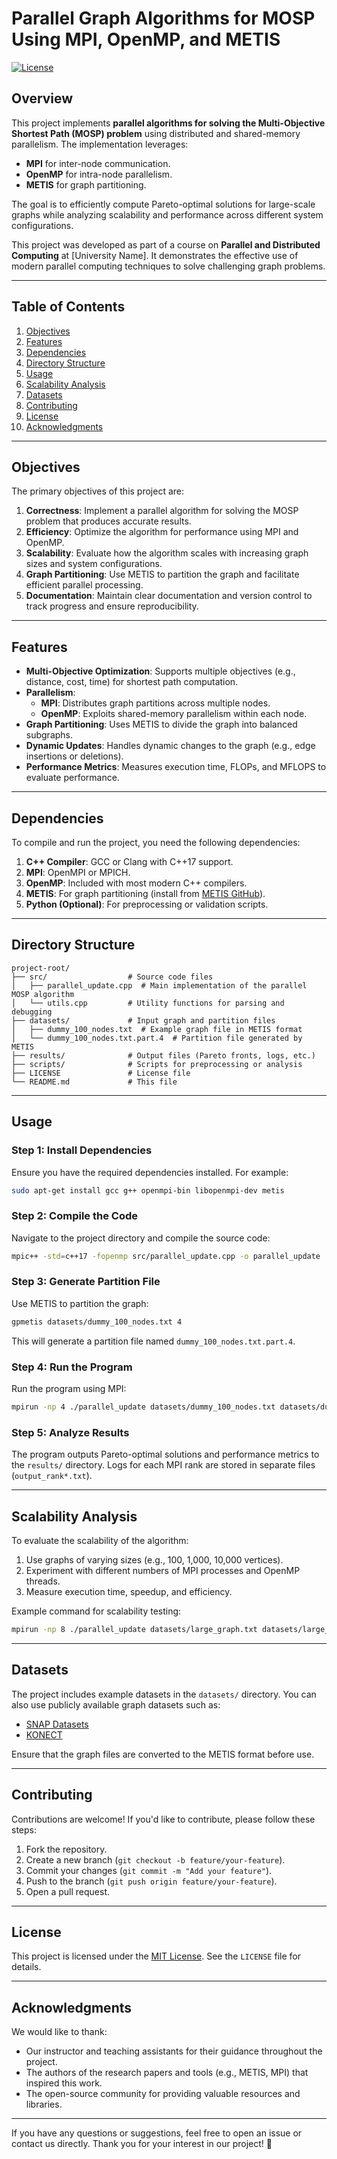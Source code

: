 # Parallel Graph Algorithms for MOSP Using MPI, OpenMP, and METIS

[![License](https://img.shields.io/badge/license-MIT-blue.svg)](LICENSE)

## Overview

This project implements **parallel algorithms for solving the Multi-Objective Shortest Path (MOSP) problem** using distributed and shared-memory parallelism. The implementation leverages:

- **MPI** for inter-node communication.
- **OpenMP** for intra-node parallelism.
- **METIS** for graph partitioning.

The goal is to efficiently compute Pareto-optimal solutions for large-scale graphs while analyzing scalability and performance across different system configurations.

This project was developed as part of a course on **Parallel and Distributed Computing** at [University Name]. It demonstrates the effective use of modern parallel computing techniques to solve challenging graph problems.

---

## Table of Contents

1. [Objectives](#objectives)
2. [Features](#features)
3. [Dependencies](#dependencies)
4. [Directory Structure](#directory-structure)
5. [Usage](#usage)
6. [Scalability Analysis](#scalability-analysis)
7. [Datasets](#datasets)
8. [Contributing](#contributing)
9. [License](#license)
10. [Acknowledgments](#acknowledgments)

---

## Objectives

The primary objectives of this project are:

1. **Correctness**: Implement a parallel algorithm for solving the MOSP problem that produces accurate results.
2. **Efficiency**: Optimize the algorithm for performance using MPI and OpenMP.
3. **Scalability**: Evaluate how the algorithm scales with increasing graph sizes and system configurations.
4. **Graph Partitioning**: Use METIS to partition the graph and facilitate efficient parallel processing.
5. **Documentation**: Maintain clear documentation and version control to track progress and ensure reproducibility.

---

## Features

- **Multi-Objective Optimization**: Supports multiple objectives (e.g., distance, cost, time) for shortest path computation.
- **Parallelism**:
  - **MPI**: Distributes graph partitions across multiple nodes.
  - **OpenMP**: Exploits shared-memory parallelism within each node.
- **Graph Partitioning**: Uses METIS to divide the graph into balanced subgraphs.
- **Dynamic Updates**: Handles dynamic changes to the graph (e.g., edge insertions or deletions).
- **Performance Metrics**: Measures execution time, FLOPs, and MFLOPS to evaluate performance.

---

## Dependencies

To compile and run the project, you need the following dependencies:

1. **C++ Compiler**: GCC or Clang with C++17 support.
2. **MPI**: OpenMPI or MPICH.
3. **OpenMP**: Included with most modern C++ compilers.
4. **METIS**: For graph partitioning (install from [METIS GitHub](https://github.com/KarypisLab/METIS)).
5. **Python (Optional)**: For preprocessing or validation scripts.

---

## Directory Structure

```
project-root/
├── src/                  # Source code files
│   ├── parallel_update.cpp  # Main implementation of the parallel MOSP algorithm
│   └── utils.cpp         # Utility functions for parsing and debugging
├── datasets/             # Input graph and partition files
│   ├── dummy_100_nodes.txt  # Example graph file in METIS format
│   └── dummy_100_nodes.txt.part.4  # Partition file generated by METIS
├── results/              # Output files (Pareto fronts, logs, etc.)
├── scripts/              # Scripts for preprocessing or analysis
├── LICENSE               # License file
└── README.md             # This file
```

---

## Usage

### Step 1: Install Dependencies

Ensure you have the required dependencies installed. For example:

```bash
sudo apt-get install gcc g++ openmpi-bin libopenmpi-dev metis
```

### Step 2: Compile the Code

Navigate to the project directory and compile the source code:

```bash
mpic++ -std=c++17 -fopenmp src/parallel_update.cpp -o parallel_update
```

### Step 3: Generate Partition File

Use METIS to partition the graph:

```bash
gpmetis datasets/dummy_100_nodes.txt 4
```

This will generate a partition file named `dummy_100_nodes.txt.part.4`.

### Step 4: Run the Program

Run the program using MPI:

```bash
mpirun -np 4 ./parallel_update datasets/dummy_100_nodes.txt datasets/dummy_100_nodes.txt.part.4
```

### Step 5: Analyze Results

The program outputs Pareto-optimal solutions and performance metrics to the `results/` directory. Logs for each MPI rank are stored in separate files (`output_rank*.txt`).

---

## Scalability Analysis

To evaluate the scalability of the algorithm:

1. Use graphs of varying sizes (e.g., 100, 1,000, 10,000 vertices).
2. Experiment with different numbers of MPI processes and OpenMP threads.
3. Measure execution time, speedup, and efficiency.

Example command for scalability testing:

```bash
mpirun -np 8 ./parallel_update datasets/large_graph.txt datasets/large_graph.txt.part.8
```

---

## Datasets

The project includes example datasets in the `datasets/` directory. You can also use publicly available graph datasets such as:

- [SNAP Datasets](https://snap.stanford.edu/data/)
- [KONECT](http://konect.cc/)

Ensure that the graph files are converted to the METIS format before use.

---

## Contributing

Contributions are welcome! If you'd like to contribute, please follow these steps:

1. Fork the repository.
2. Create a new branch (`git checkout -b feature/your-feature`).
3. Commit your changes (`git commit -m "Add your feature"`).
4. Push to the branch (`git push origin feature/your-feature`).
5. Open a pull request.

---

## License

This project is licensed under the [MIT License](LICENSE). See the `LICENSE` file for details.

---

## Acknowledgments

We would like to thank:

- Our instructor and teaching assistants for their guidance throughout the project.
- The authors of the research papers and tools (e.g., METIS, MPI) that inspired this work.
- The open-source community for providing valuable resources and libraries.

---

If you have any questions or suggestions, feel free to open an issue or contact us directly. Thank you for your interest in our project! 🚀
